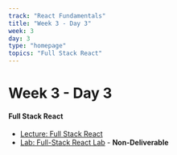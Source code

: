 ```yaml
---
track: "React Fundamentals"
title: "Week 3 - Day 3"
week: 3
day: 3
type: "homepage"
topics: "Full Stack React"
---
```

# Week 3 - Day 3

#### Full Stack React
- [Lecture: Full Stack React](/week-3/day-3/lecture-materials/full-stack-react/)
- [Lab: Full-Stack React Lab](/week-3/day-3/labs/full-stack-react-lab/) - **Non-Deliverable**



